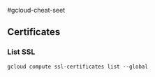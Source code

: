 #gcloud-cheat-seet


## Certificates

### List SSL
```
gcloud compute ssl-certificates list --global
```
